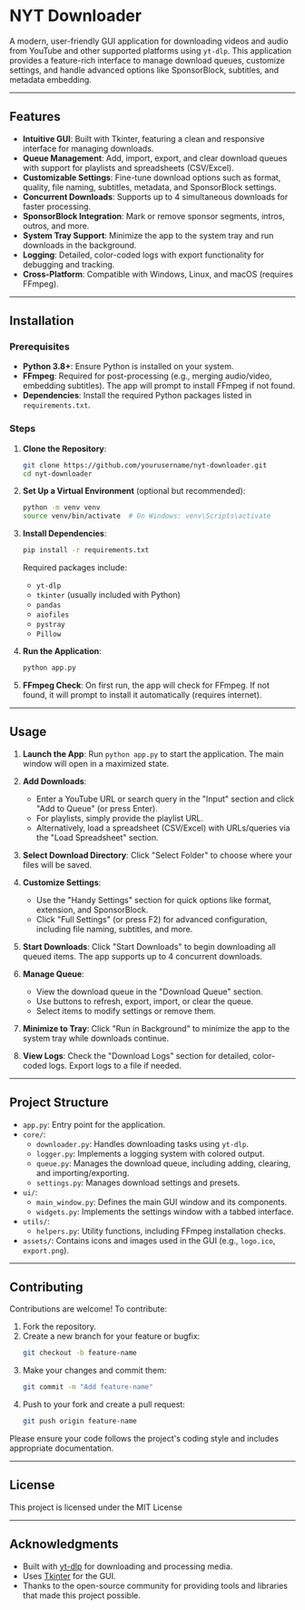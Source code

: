 # NYT Downloader

A modern, user-friendly GUI application for downloading videos and audio from YouTube and other supported platforms using `yt-dlp`. This application provides a feature-rich interface to manage download queues, customize settings, and handle advanced options like SponsorBlock, subtitles, and metadata embedding.

---

## Features

- **Intuitive GUI**: Built with Tkinter, featuring a clean and responsive interface for managing downloads.
- **Queue Management**: Add, import, export, and clear download queues with support for playlists and spreadsheets (CSV/Excel).
- **Customizable Settings**: Fine-tune download options such as format, quality, file naming, subtitles, metadata, and SponsorBlock settings.
- **Concurrent Downloads**: Supports up to 4 simultaneous downloads for faster processing.
- **SponsorBlock Integration**: Mark or remove sponsor segments, intros, outros, and more.
- **System Tray Support**: Minimize the app to the system tray and run downloads in the background.
- **Logging**: Detailed, color-coded logs with export functionality for debugging and tracking.
- **Cross-Platform**: Compatible with Windows, Linux, and macOS (requires FFmpeg).

---

## Installation

### Prerequisites
- **Python 3.8+**: Ensure Python is installed on your system.
- **FFmpeg**: Required for post-processing (e.g., merging audio/video, embedding subtitles). The app will prompt to install FFmpeg if not found.
- **Dependencies**: Install the required Python packages listed in `requirements.txt`.

### Steps
1. **Clone the Repository**:
   ```bash
   git clone https://github.com/yourusername/nyt-downloader.git
   cd nyt-downloader
   ```

2. **Set Up a Virtual Environment** (optional but recommended):
   ```bash
   python -m venv venv
   source venv/bin/activate  # On Windows: venv\Scripts\activate
   ```

3. **Install Dependencies**:
   ```bash
   pip install -r requirements.txt
   ```
   Required packages include:
   - `yt-dlp`
   - `tkinter` (usually included with Python)
   - `pandas`
   - `aiofiles`
   - `pystray`
   - `Pillow`

4. **Run the Application**:
   ```bash
   python app.py
   ```

5. **FFmpeg Check**: On first run, the app will check for FFmpeg. If not found, it will prompt to install it automatically (requires internet).

---

## Usage

1. **Launch the App**:
   Run `python app.py` to start the application. The main window will open in a maximized state.

2. **Add Downloads**:
   - Enter a YouTube URL or search query in the "Input" section and click "Add to Queue" (or press Enter).
   - For playlists, simply provide the playlist URL.
   - Alternatively, load a spreadsheet (CSV/Excel) with URLs/queries via the "Load Spreadsheet" section.

3. **Select Download Directory**:
   Click "Select Folder" to choose where your files will be saved.

4. **Customize Settings**:
   - Use the "Handy Settings" section for quick options like format, extension, and SponsorBlock.
   - Click "Full Settings" (or press F2) for advanced configuration, including file naming, subtitles, and more.

5. **Start Downloads**:
   Click "Start Downloads" to begin downloading all queued items. The app supports up to 4 concurrent downloads.

6. **Manage Queue**:
   - View the download queue in the "Download Queue" section.
   - Use buttons to refresh, export, import, or clear the queue.
   - Select items to modify settings or remove them.

7. **Minimize to Tray**:
   Click "Run in Background" to minimize the app to the system tray while downloads continue.

8. **View Logs**:
   Check the "Download Logs" section for detailed, color-coded logs. Export logs to a file if needed.

---

## Project Structure

- `app.py`: Entry point for the application.
- `core/`:
  - `downloader.py`: Handles downloading tasks using `yt-dlp`.
  - `logger.py`: Implements a logging system with colored output.
  - `queue.py`: Manages the download queue, including adding, clearing, and importing/exporting.
  - `settings.py`: Manages download settings and presets.
- `ui/`:
  - `main_window.py`: Defines the main GUI window and its components.
  - `widgets.py`: Implements the settings window with a tabbed interface.
- `utils/`:
   - `helpers.py`: Utility functions, including FFmpeg installation checks.
- `assets/`: Contains icons and images used in the GUI (e.g., `logo.ico`, `export.png`).

---

## Contributing

Contributions are welcome! To contribute:

1. Fork the repository.
2. Create a new branch for your feature or bugfix:
   ```bash
   git checkout -b feature-name
   ```
3. Make your changes and commit them:
   ```bash
   git commit -m "Add feature-name"
   ```
4. Push to your fork and create a pull request:
   ```bash
   git push origin feature-name
   ```

Please ensure your code follows the project's coding style and includes appropriate documentation.

---

## License

This project is licensed under the MIT License

---

## Acknowledgments

- Built with [yt-dlp](https://github.com/yt-dlp/yt-dlp) for downloading and processing media.
- Uses [Tkinter](https://docs.python.org/3/library/tkinter.html) for the GUI.
- Thanks to the open-source community for providing tools and libraries that made this project possible.
